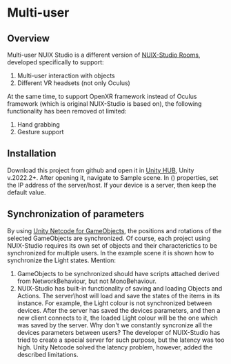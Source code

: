 # Multi-user
## Overview
Multi-user NUIX Studio is a different version of [NUIX-Studio Rooms](https://github.com/NUIX-Studio/NUIX-Studio-APP), developed specifically to support:
1. Multi-user interaction with objects
2. Different VR headsets (not only Oculus)

At the same time, to support OpenXR framework instead of Oculus framework (which is original NUIX-Studio is based on), the following functionality has been removed ot limited:
1. Hand grabbing
2. Gesture support

## Installation
Download this project from github and open it in [Unity HUB](https://unity.cn/releases), Unity v.2022.2+. After opening it, navigate to Sample scene. In () properties, set the IP address of the server/host. If your device is a server, then keep the default value.

## Synchronization of parameters
By using [Unity Netcode for GameObjects](https://unity.com/products/netcode), the positions and rotations of the selected GameObjects are synchronized. Of course, each project using NUIX-Studio requires its own set of objects and their characterictics to be synchronized for multiple users. In the example scene it is shown how to synchronize the Light states. Mention:
1. GameObjects to be synchronized should have scripts attached derived from NetworkBehaviour, but not MonoBehaviour.
2. NUIX-Studio has built-in functionality of saving and loading Objects and Actions. The server\host will load and save the states of the items in its instance. For example, the Light colour is not synchronized between devices. After the server has saved the devices parameters, and then a new client connects to it, the loaded Light colour will be the one which was saved by the server. Why don't we constantly syncronize all the devices parameters between users? The developer of NUIX-Studio has tried to create a special server for such purpose, but the latency was too high. Unity Netcode solved the latency problem, however, added the described limitations.
